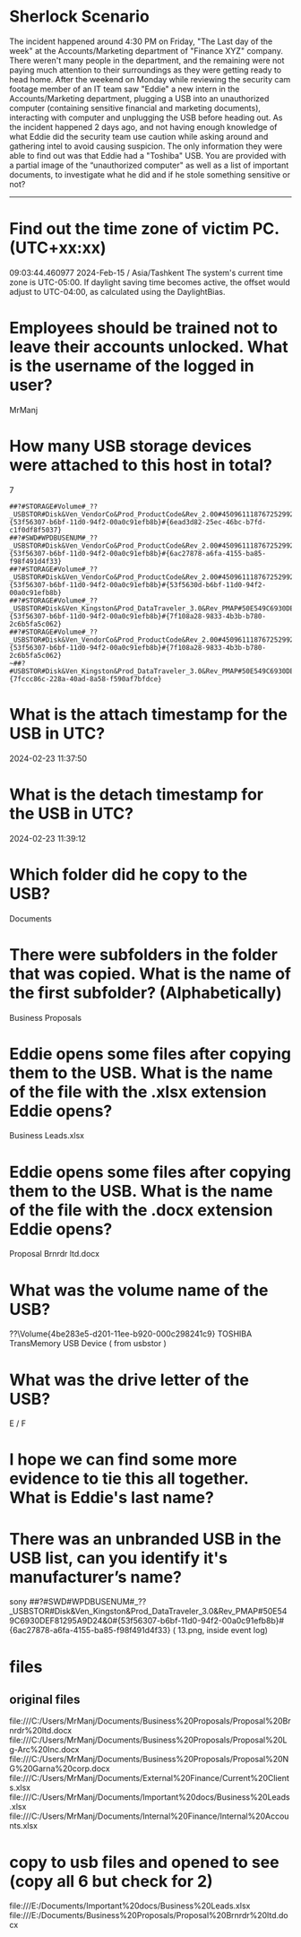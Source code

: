 # Sherlock Scenario

The incident happened around 4:30 PM on Friday, "The Last day of the week" at the Accounts/Marketing department of "Finance XYZ" company. There weren't many people in the department, and the remaining were not paying much attention to their surroundings as they were getting ready to head home. After the weekend on Monday while reviewing the security cam footage member of an IT team saw "Eddie" a new intern in the Accounts/Marketing department, plugging a USB into an unauthorized computer (containing sensitive financial and marketing documents), interacting with computer and unplugging the USB before heading out. As the incident happened 2 days ago, and not having enough knowledge of what Eddie did the security team use caution while asking around and gathering intel to avoid causing suspicion. The only information they were able to find out was that Eddie had a "Toshiba" USB. You are provided with a partial image of the “unauthorized computer" as well as a list of important documents, to investigate what he did and if he stole something sensitive or not?

---

# Find out the time zone of victim PC. (UTC+xx:xx)
09:03:44.460977	2024-Feb-15 / Asia/Tashkent
The system's current time zone is UTC-05:00.
If daylight saving time becomes active, the offset would adjust to UTC-04:00, as calculated using the DaylightBias.


# Employees should be trained not to leave their accounts unlocked. What is the username of the logged in user?
MrManj

# How many USB storage devices were attached to this host in total?
7
```
##?#STORAGE#Volume#_??_USBSTOR#Disk&Ven_VendorCo&Prod_ProductCode&Rev_2.00#4509611187672529927&0#{53f56307-b6bf-11d0-94f2-00a0c91efb8b}#{6ead3d82-25ec-46bc-b7fd-c1f0df8f5037} 
##?#SWD#WPDBUSENUM#_??_USBSTOR#Disk&Ven_VendorCo&Prod_ProductCode&Rev_2.00#4509611187672529927&0#{53f56307-b6bf-11d0-94f2-00a0c91efb8b}#{6ac27878-a6fa-4155-ba85-f98f491d4f33} 
##?#STORAGE#Volume#_??_USBSTOR#Disk&Ven_VendorCo&Prod_ProductCode&Rev_2.00#4509611187672529927&0#{53f56307-b6bf-11d0-94f2-00a0c91efb8b}#{53f5630d-b6bf-11d0-94f2-00a0c91efb8b}
##?#STORAGE#Volume#_??_USBSTOR#Disk&Ven_Kingston&Prod_DataTraveler_3.0&Rev_PMAP#50E549C6930DEF81295A9D24&0#{53f56307-b6bf-11d0-94f2-00a0c91efb8b}#{7f108a28-9833-4b3b-b780-2c6b5fa5c062}
##?#STORAGE#Volume#_??_USBSTOR#Disk&Ven_VendorCo&Prod_ProductCode&Rev_2.00#4509611187672529927&0#{53f56307-b6bf-11d0-94f2-00a0c91efb8b}#{7f108a28-9833-4b3b-b780-2c6b5fa5c062}
~##?#USBSTOR#Disk&Ven_Kingston&Prod_DataTraveler_3.0&Rev_PMAP#50E549C6930DEF81295A9D24&0#{7fccc86c-228a-40ad-8a58-f590af7bfdce}
```

# What is the attach timestamp for the USB in UTC?
2024-02-23 11:37:50

# What is the detach timestamp for the USB in UTC?
2024-02-23 11:39:12

# Which folder did he copy to the USB?
Documents

# There were subfolders in the folder that was copied. What is the name of the first subfolder? (Alphabetically)
Business Proposals

# Eddie opens some files after copying them to the USB. What is the name of the file with the .xlsx extension Eddie opens?
Business Leads.xlsx

# Eddie opens some files after copying them to the USB. What is the name of the file with the .docx extension Eddie opens?
Proposal Brnrdr ltd.docx

# What was the volume name of the USB?
\??\Volume{4be283e5-d201-11ee-b920-000c298241c9}
TOSHIBA TransMemory USB Device ( from usbstor )

# What was the drive letter of the USB?
E / F

# I hope we can find some more evidence to tie this all together. What is Eddie's last name?

# There was an unbranded USB in the USB list, can you identify it's manufacturer’s name?
sony
##?#SWD#WPDBUSENUM#_??_USBSTOR#Disk&Ven_Kingston&Prod_DataTraveler_3.0&Rev_PMAP#50E549C6930DEF81295A9D24&0#{53f56307-b6bf-11d0-94f2-00a0c91efb8b}#{6ac27878-a6fa-4155-ba85-f98f491d4f33} ( 13.png, inside event log)









# files 
## original files
file:///C:/Users/MrManj/Documents/Business%20Proposals/Proposal%20Brnrdr%20ltd.docx
file:///C:/Users/MrManj/Documents/Business%20Proposals/Proposal%20Lg-Arc%20Inc.docx
file:///C:/Users/MrManj/Documents/Business%20Proposals/Proposal%20NG%20Garna%20corp.docx
file:///C:/Users/MrManj/Documents/External%20Finance/Current%20Clients.xlsx
file:///C:/Users/MrManj/Documents/Important%20docs/Business%20Leads.xlsx
file:///C:/Users/MrManj/Documents/Internal%20Finance/Internal%20Accounts.xlsx


# copy to usb files and opened to see (copy all 6 but check for 2)
file:///E:/Documents/Important%20docs/Business%20Leads.xlsx
file:///E:/Documents/Business%20Proposals/Proposal%20Brnrdr%20ltd.docx
